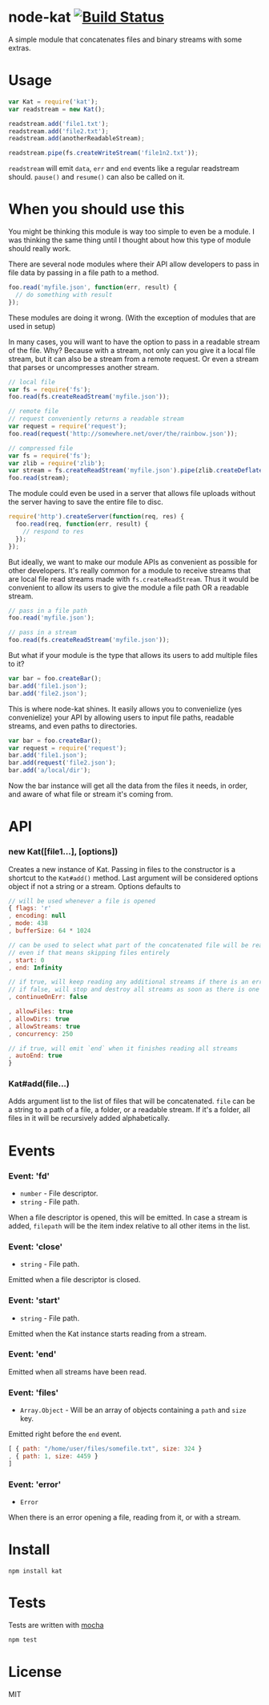# node-kat [![Build Status](https://secure.travis-ci.org/fent/node-kat.png)](http://travis-ci.org/fent/node-kat)

A simple module that concatenates files and binary streams with some extras.

# Usage

```js
var Kat = require('kat');
var readstream = new Kat();

readstream.add('file1.txt');
readstream.add('file2.txt');
readstream.add(anotherReadableStream);

readstream.pipe(fs.createWriteStream('file1n2.txt'));
```
`readstream` will emit `data`, `err` and `end` events like a regular readstream should. `pause()` and `resume()` can also be called on it.

# When you should use this
You might be thinking this module is way too simple to even be a module. I was thinking the same thing until I thought about how this type of module should really work.

There are several node modules where their API allow developers to pass in file data by passing in a file path to a method.

```js
foo.read('myfile.json', function(err, result) {
  // do something with result
});
```

These modules are doing it wrong. (With the exception of modules that are used in setup)

In many cases, you will want to have the option to pass in a readable stream of the file. Why? Because with a stream, not only can you give it a local file stream, but it can also be a stream from a remote request. Or even a stream that parses or uncompresses another stream.

```js
// local file
var fs = require('fs');
foo.read(fs.createReadStream('myfile.json'));

// remote file
// request conveniently returns a readable stream
var request = require('request');
foo.read(request('http://somewhere.net/over/the/rainbow.json'));

// compressed file
var fs = require('fs');
var zlib = require('zlib');
var stream = fs.createReadStream('myfile.json').pipe(zlib.createDeflate());
foo.read(stream);
```

The module could even be used in a server that allows file uploads without the server having to save the entire file to disc.

```js
require('http').createServer(function(req, res) {
  foo.read(req, function(err, result) {
    // respond to res
  });
});
```

But ideally, we want to make our module APIs as convenient as possible for other developers. It's really common for a module to receive streams that are local file read streams made with `fs.createReadStream`. Thus it would be convenient to allow its users to give the module a file path OR a readable stream.

```js
// pass in a file path
foo.read('myfile.json');

// pass in a stream
foo.read(fs.createReadStream('myfile.json'));
```

But what if your module is the type that allows its users to add multiple files to it?

```js
var bar = foo.createBar();
bar.add('file1.json');
bar.add('file2.json');
```

This is where node-kat shines. It easily allows you to convenielize (yes convenielize) your API by allowing users to input file paths, readable streams, and even paths to directories.

```js
var bar = foo.createBar();
var request = require('request');
bar.add('file1.json');
bar.add(request('file2.json');
bar.add('a/local/dir');
```

Now the bar instance will get all the data from the files it needs, in order, and aware of what file or stream it's coming from.


# API
### new Kat([file1...], [options])
Creates a new instance of Kat. Passing in files to the constructor is a shortcut to the `Kat#add()` method. Last argument will be considered options object if not a string or a stream. Options defaults to

```js
// will be used whenever a file is opened
{ flags: 'r'
, encoding: null
, mode: 438
, bufferSize: 64 * 1024

// can be used to select what part of the concatenated file will be read
// even if that means skipping files entirely
, start: 0
, end: Infinity

// if true, will keep reading any additional streams if there is an error
// if false, will stop and destroy all streams as soon as there is one error
, continueOnErr: false

, allowFiles: true
, allowDirs: true
, allowStreams: true
, concurrency: 250

// if true, will emit `end` when it finishes reading all streams
, autoEnd: true
}
```

### Kat#add(file...)
Adds argument list to the list of files that will be concatenated. `file` can be a string to a path of a file, a folder, or a readable stream. If it's a folder, all files in it will be recursively added alphabetically.

# Events

### Event: 'fd'
* `number` - File descriptor.
* `string` - File path.

When a file descriptor is opened, this will be emitted. In case a stream is added, `filepath` will be the item index relative to all other items in the list.

### Event: 'close'
* `string` - File path.

Emitted when a file descriptor is closed.

### Event: 'start'
* `string` - File path.

Emitted when the Kat instance starts reading from a stream.

### Event: 'end'

Emitted when all streams have been read.

### Event: 'files'
* `Array.Object` - Will be an array of objects containing a `path` and `size` key.

Emitted right before the `end` event.

```js
[ { path: "/home/user/files/somefile.txt", size: 324 }
, { path: 1, size: 4459 }
]
```

### Event: 'error'
* `Error`

When there is an error opening a file, reading from it, or with a stream.


# Install

    npm install kat


# Tests
Tests are written with [mocha](http://visionmedia.github.com/mocha/)

```bash
npm test
```

# License
MIT
